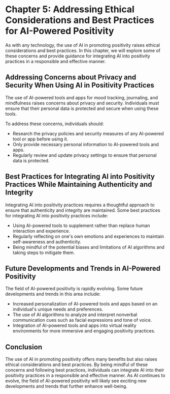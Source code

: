 Chapter 5: Addressing Ethical Considerations and Best Practices for AI-Powered Positivity
=========================================================================================

As with any technology, the use of AI in promoting positivity raises ethical considerations and best practices. In this chapter, we will explore some of these concerns and provide guidance for integrating AI into positivity practices in a responsible and effective manner.

Addressing Concerns about Privacy and Security When Using AI in Positivity Practices
------------------------------------------------------------------------------------

The use of AI-powered tools and apps for mood tracking, journaling, and mindfulness raises concerns about privacy and security. Individuals must ensure that their personal data is protected and secure when using these tools.

To address these concerns, individuals should:

* Research the privacy policies and security measures of any AI-powered tool or app before using it.
* Only provide necessary personal information to AI-powered tools and apps.
* Regularly review and update privacy settings to ensure that personal data is protected.

Best Practices for Integrating AI into Positivity Practices While Maintaining Authenticity and Integrity
--------------------------------------------------------------------------------------------------------

Integrating AI into positivity practices requires a thoughtful approach to ensure that authenticity and integrity are maintained. Some best practices for integrating AI into positivity practices include:

* Using AI-powered tools to supplement rather than replace human interaction and experience.
* Regularly reflecting on one's own emotions and experiences to maintain self-awareness and authenticity.
* Being mindful of the potential biases and limitations of AI algorithms and taking steps to mitigate them.

Future Developments and Trends in AI-Powered Positivity
-------------------------------------------------------

The field of AI-powered positivity is rapidly evolving. Some future developments and trends in this area include:

* Increased personalization of AI-powered tools and apps based on an individual's unique needs and preferences.
* The use of AI algorithms to analyze and interpret nonverbal communication cues such as facial expressions and tone of voice.
* Integration of AI-powered tools and apps into virtual reality environments for more immersive and engaging positivity practices.

Conclusion
----------

The use of AI in promoting positivity offers many benefits but also raises ethical considerations and best practices. By being mindful of these concerns and following best practices, individuals can integrate AI into their positivity practices in a responsible and effective manner. As AI continues to evolve, the field of AI-powered positivity will likely see exciting new developments and trends that further enhance well-being.
